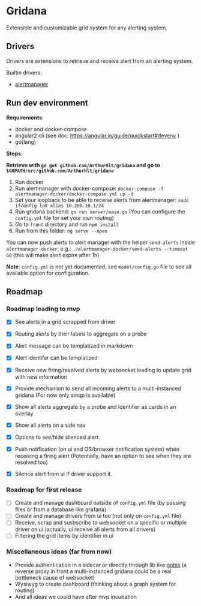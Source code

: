 # Gridana

Extensible and customizable grid system for any alerting system.

## Drivers

Drivers are extensions to retrieve and receive alert from an alerting system.

Builtin drivers:
- [alertmanager](https://github.com/prometheus/alertmanager)

## Run dev environment

**Requirements**:
- docker and docker-compose
- angular2 cli (see doc: https://angular.io/guide/quickstart#devenv )
- go(lang)

**Steps**:

**Retrieve with `go get github.com/ArthurHlt/gridana` and go to `$GOPATH/src/github.com/ArthurHlt/gridana`**

1. Run docker
2. Run alertmanager with docker-compose: `docker-compose -f alertmanager-docker/docker-compose.yml up -d`
3. Set your loopback to be able to receive alerts from alertmanager: `sudo ifconfig lo0 alias 10.200.10.1/24`
4. Run gridana backend: `go run server/main.go` (You can configure the `config.yml` file for set your own routing)
5. Go to `front` directory and run `npm install`
6. Run from this folder: `ng serve --open`

You can now push alerts to alert manager with the helper `send-alerts` 
inside `alertmanager-docker`, e.g.: `./alertmanager-docker/send-alerts --timeout 60` (this will make alert expire after 1h)

**Note**: `config.yml` is not yet documented, see `model/config.go` file to see all available option for configuration.

## Roadmap

### Roadmap leading to mvp

- [x] See alerts in a grid scrapped from driver
- [x] Routing alerts by their labels to aggregate on a probe
- [x] Alert message can be templatized in markdown
- [x] Alert identifer can be templatized
- [x] Receive new firing/resolved alerts by websocket leading to update grid with new information
- [x] Provide mechanism to send all incoming alerts to a multi-instanced gridana (For now only amqp is available)
- [x] Show all alerts aggregate by a probe and identifier as cards in an overlay
- [x] Show all alerts on a side nav
- [x] Options to see/hide silenced alert
- [x] Push notification (on ui and OS/browser notification system) when receiving a firing alert 
(Potentially, have an option to see when they are resolved too)
- [x] Silence alert from ui if driver support it.


### Roadmap for first release

- [ ] Create and manage dashboard outside of `config.yml` file (by passing files or from a database like grafana)
- [ ] Create and manage drivers from ui too (not only on `config.yml` file)
- [ ] Receive, scrap and susbscribe to websocket on a specific or multiple driver on ui
(actually, ui receive all alerts from all drivers)
- [ ] Filtering the grid items by identifier in ui

### Miscellaneous ideas (far from now)

- Provide authentication in a sidecar or directly through lib like [gobis](https://github.com/orange-cloudfoundry/gobis)
(a reverse proxy in front a multi-instanced gridana could be a real bottleneck cause of websocket)
- Wysiwyg to create dashboard (thinking about a graph system for routing)
- And all ideas we could have after mvp incubation

